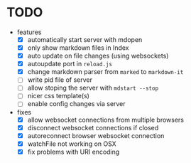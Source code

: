 # TODO

* features
  * [x] automatically start server with mdopen
  * [x] only show markdown files in Index
  * [x] auto update on file changes (using websockets)
  * [x] autoupdate port in `reload.js`
  * [x] change markdown parser from `marked` to `markdown-it`
  * [ ] write pid file of server
  * [ ] allow stoping the server with `mdstart --stop`
  * [ ] nicer css template(s)
  * [ ] enable config changes via server

* fixes
  * [x] allow websocket connections from multiple browsers
  * [x] disconnect websocket connections if closed
  * [x] autoreconnect browser websocket connection
  * [x] watchFile not working on OSX
  * [x] fix problems with URI encoding
